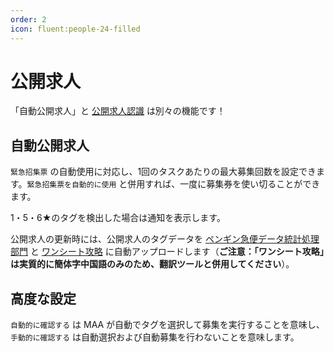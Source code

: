 ```yaml
---
order: 2
icon: fluent:people-24-filled
---
```


# 公開求人

「自動公開求人」と [公開求人認識](./tools.md#公招识别) は別々の機能です！

## 自動公開求人

`緊急招集票` の自動使用に対応し、1回のタスクあたりの最大募集回数を設定できます。`緊急招集票を自動的に使用` と併用すれば、一度に募集券を使い切ることができます。

1・5・6★のタグを検出した場合は通知を表示します。

公開求人の更新時には、公開求人のタグデータを [ペンギン急便データ統計処理部門](https://penguin-stats.io/) と [ワンシート攻略](https://ark.yituliu.cn/) に自動アップロードします（**ご注意：「ワンシート攻略」は実質的に簡体字中国語のみのため、翻訳ツールと併用してください**）。

## 高度な設定

`自動的に確認する` は MAA が自動でタグを選択して募集を実行することを意味し、`手動的に確認する` は自動選択および自動募集を行わないことを意味します。

